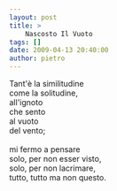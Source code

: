 ```yaml
---
layout: post
title: >
    Nascosto Il Vuoto
tags: []
date: 2009-04-13 20:40:00
author: pietro
---
```

Tant'è la similitudine<br/>come la solitudine,<br/>all'ignoto<br/>che sento<br/>al vuoto<br/>del vento;<br/><br/>mi fermo a pensare<br/>solo, per non esser visto,<br/>solo, per non lacrimare,<br/>tutto, tutto ma non questo.
